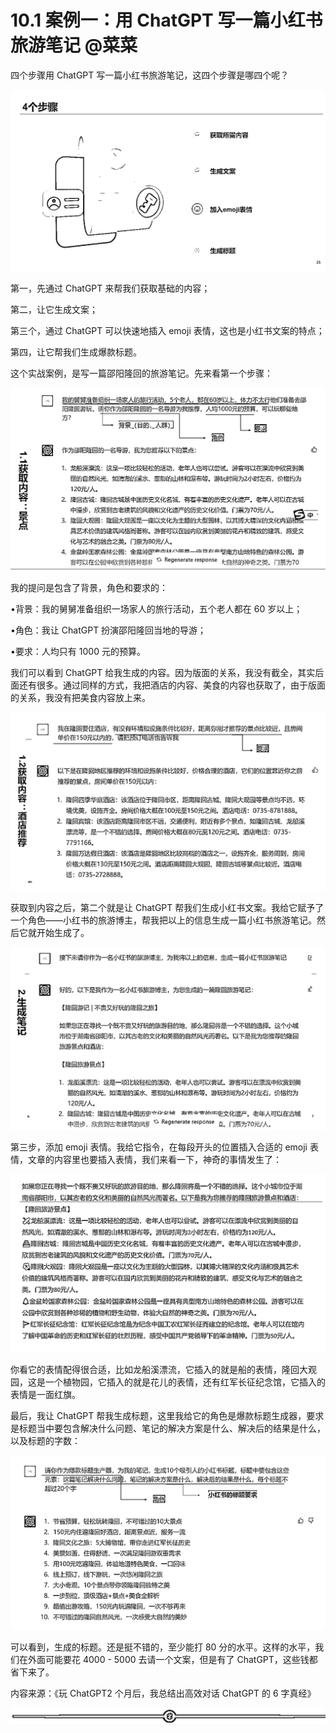 # 10.1 案例一：用 ChatGPT 写一篇小红书旅游笔记 @菜菜

四个步骤用 ChatGPT 写一篇小红书旅游笔记，这四个步骤是哪四个呢？

![](img/75303ba296bb8e4a0c076e3f85a12f03.png)

第一，先通过 ChatGPT 来帮我们获取基础的内容；

第二，让它生成文案；

第三个，通过 ChatGPT 可以快速地插入 emoji 表情，这也是小红书文案的特点；

第四，让它帮我们生成爆款标题。

这个实战案例，是写一篇邵阳隆回的旅游笔记。先来看第一个步骤：

![](img/b687cdf12352690add27836771ea26dd.png)

我的提问是包含了背景，角色和要求的：

•背景：我的舅舅准备组织一场家人的旅行活动，五个老人都在 60 岁以上；

•角色：我让 ChatGPT 扮演邵阳隆回当地的导游；

•要求：人均只有 1000 元的预算。

我们可以看到 ChatGPT 给我生成的内容。因为版面的关系，我没有截全，其实后面还有很多。通过同样的方式，我把酒店的内容、美食的内容也获取了，由于版面的关系，我没有把美食内容放上来。

![](img/828c1390780eb4f75f3172247c274976.png)

获取到内容之后，第二个就是让 ChatGPT 帮我们生成小红书文案。我给它赋予了一个角色——小红书的旅游博主，帮我把以上的信息生成一篇小红书旅游笔记。然后它就开始生成了。

![](img/28e471aa208579377b6f8c1715c7a04c.png)

第三步，添加 emoji 表情。我给它指令，在每段开头的位置插入合适的 emoji 表情，文章的内容里也要插入表情，我们来看一下，神奇的事情发生了：

![](img/24bc7c9fb5a388be338c7a5f42e85e7e.png)

你看它的表情配得很合适，比如龙船溪漂流，它插入的就是船的表情，隆回大观园，这是一个植物园，它插入的就是花儿的表情，还有红军长征纪念馆，它插入的表情是一面红旗。

最后，我让 ChatGPT 帮我生成标题，这里我给它的角色是爆款标题生成器，要求是标题当中要包含解决什么问题、笔记的解决方案是什么、解决后的结果是什么，以及标题的字数：

![](img/ed53dec2ea22e25a404791caa165e8dd.png)

可以看到，生成的标题。还是挺不错的，至少能打 80 分的水平。这样的水平，我们在外面可能要花 4000 - 5000 去请一个文案，但是有了 ChatGPT，这些钱都省下来了。

内容来源：《玩 ChatGPT2 个月后，我总结出高效对话 ChatGPT 的 6 字真经》

![](img/6ee508850b27e2c7d179da2f3eea659e.png)
